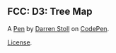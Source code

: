 FCC: D3: Tree Map
-----------------


A [Pen](https://codepen.io/dstollbyu/pen/eYpeqaX) by [Darren Stoll](https://codepen.io/dstollbyu) on [CodePen](https://codepen.io).

[License](https://codepen.io/dstollbyu/pen/eYpeqaX/license).